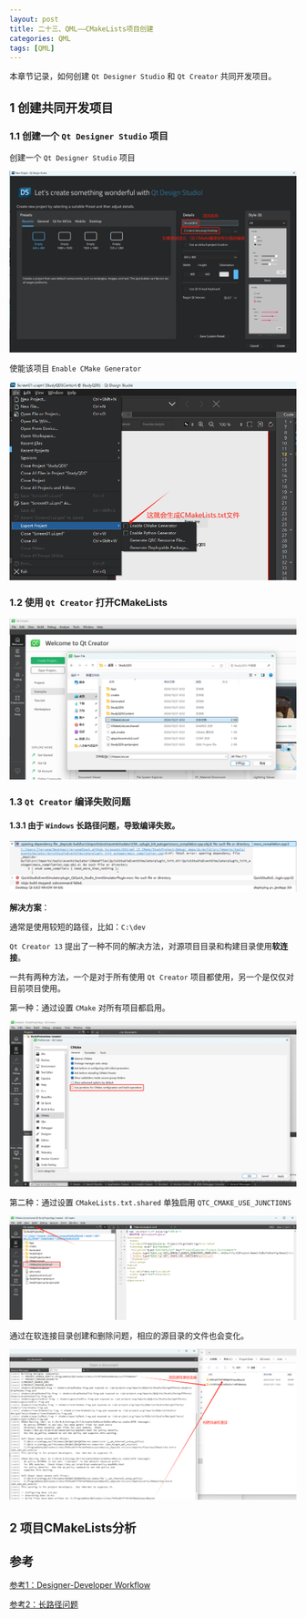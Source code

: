 ```yaml
---
layout: post
title: 二十三、QML——CMakeLists项目创建
categories: QML
tags: [QML]
---
```


本章节记录，如何创建 `Qt Designer Studio` 和 `Qt Creator` 共同开发项目。

## 1 创建共同开发项目

### 1.1 创建一个 `Qt Designer Studio` 项目

创建一个 `Qt Designer Studio` 项目

![alt text](image.png)

使能该项目 `Enable CMake Generator`

![alt text](image-1.png)

### 1.2 使用 `Qt Creator` 打开CMakeLists

![alt text](image-2.png)

### 1.3 `Qt Creator` 编译失败问题

#### 1.3.1 由于 `Windows` 长路径问题，导致编译失败。

![alt text](image-3.png)

**解决方案**：

通常是使用较短的路径，比如：`C:\dev`

`Qt Creator 13` 提出了一种不同的解决方法，对源项目目录和构建目录使用**软连接**。

一共有两种方法，一个是对于所有使用 `Qt Creator` 项目都使用，另一个是仅仅对目前项目使用。

第一种：通过设置 `CMake` 对所有项目都启用。

![alt text](image-4.png)

第二种：通过设置 `CMakeLists.txt.shared` 单独启用 `QTC_CMAKE_USE_JUNCTIONS` 

![alt text](image-6.png)

通过在软连接目录创建和删除问题，相应的源目录的文件也会变化。

![alt text](image-5.png)

## 2 项目CMakeLists分析



## 参考

[参考1：Designer-Developer Workflow](https://doc.qt.io/qtdesignstudio/studio-designer-developer-workflow.html)

[参考2：长路径问题](https://www.qt.io/blog/qt-creator-13-cmake-update)